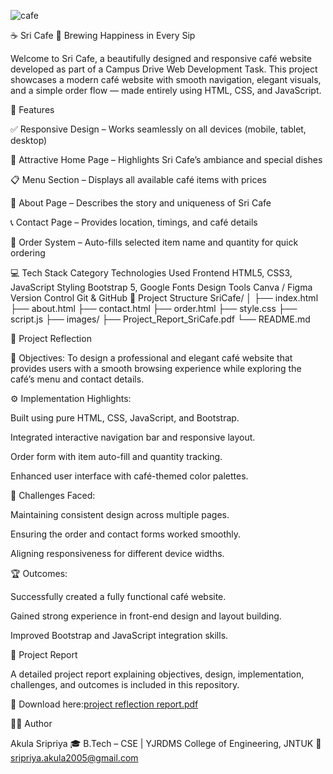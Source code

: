 
![cafe](https://github.com/user-attachments/assets/cd5f0a0b-2af7-428a-babb-e987b4766065)


☕ Sri Cafe 🌿
Brewing Happiness in Every Sip

Welcome to Sri Cafe, a beautifully designed and responsive café website developed as part of a Campus Drive Web Development Task.
This project showcases a modern café website with smooth navigation, elegant visuals, and a simple order flow — made entirely using HTML, CSS, and JavaScript.

🌟 Features

✅ Responsive Design – Works seamlessly on all devices (mobile, tablet, desktop)

🍰 Attractive Home Page – Highlights Sri Cafe’s ambiance and special dishes

📋 Menu Section – Displays all available café items with prices

📖 About Page – Describes the story and uniqueness of Sri Cafe

📞 Contact Page – Provides location, timings, and café details

🛒 Order System – Auto-fills selected item name and quantity for quick ordering

💻 Tech Stack
Category	Technologies Used
Frontend	HTML5, CSS3, JavaScript
Styling	Bootstrap 5, Google Fonts
Design Tools	Canva / Figma
Version Control	Git & GitHub
📁 Project Structure
SriCafe/
│
├── index.html
├── about.html
├── contact.html
├── order.html
├── style.css
├── script.js
├── images/
├── Project_Report_SriCafe.pdf
└── README.md

🧠 Project Reflection

🎯 Objectives:
To design a professional and elegant café website that provides users with a smooth browsing experience while exploring the café’s menu and contact details.

⚙️ Implementation Highlights:

Built using pure HTML, CSS, JavaScript, and Bootstrap.

Integrated interactive navigation bar and responsive layout.

Order form with item auto-fill and quantity tracking.

Enhanced user interface with café-themed color palettes.

🚧 Challenges Faced:

Maintaining consistent design across multiple pages.

Ensuring the order and contact forms worked smoothly.

Aligning responsiveness for different device widths.

🏆 Outcomes:

Successfully created a fully functional café website.

Gained strong experience in front-end design and layout building.

Improved Bootstrap and JavaScript integration skills.

📄 Project Report


A detailed project report explaining objectives, design, implementation, challenges, and outcomes is included in this repository.


📘 Download here:[project reflection report.pdf](https://github.com/user-attachments/files/23186985/project.reflection.report.pdf)


👩‍💻 Author


Akula Sripriya
🎓 B.Tech – CSE | YJRDMS College of Engineering, JNTUK
📧 sripriya.akula2005@gmail.com
